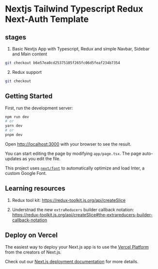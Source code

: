 # Nextjs Tailwind Typescript Redux Next-Auth Template

## stages
 1. Basic Nextjs App with Typescript, Redux and simple Navbar, Sidebar and Main content
 ```sh
git checkout b6e57ea0cd25375105f265fc06d5feaf234b7354
 ```
 2. Redux support
 ```sh
 git checkout 
 ```

## Getting Started

First, run the development server:

```bash
npm run dev
# or
yarn dev
# or
pnpm dev
```

Open [http://localhost:3000](http://localhost:3000) with your browser to see the result.

You can start editing the page by modifying `app/page.tsx`. The page auto-updates as you edit the file.

This project uses [`next/font`](https://nextjs.org/docs/basic-features/font-optimization) to automatically optimize and load Inter, a custom Google Font.


## Learning resources

1. Redux tool kit: https://redux-toolkit.js.org/api/createSlice

2. Understnad the new `extraReducers` builder callback notation: https://redux-toolkit.js.org/api/createSlice#the-extrareducers-builder-callback-notation

## Deploy on Vercel

The easiest way to deploy your Next.js app is to use the [Vercel Platform](https://vercel.com/new?utm_medium=default-template&filter=next.js&utm_source=create-next-app&utm_campaign=create-next-app-readme) from the creators of Next.js.

Check out our [Next.js deployment documentation](https://nextjs.org/docs/deployment) for more details.
